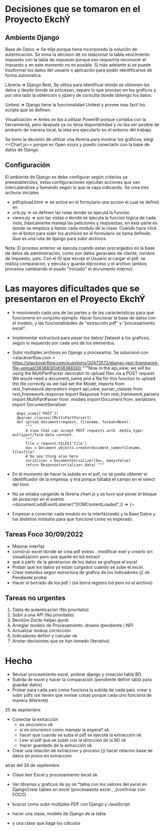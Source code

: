 # Decisiones que se tomaron en el Proyecto EkchÝ

## Ambiente Django

Base de Datos => Se elije porque tiene incorporado la solución de autenticación.
Se toma la decision de no relacionar la tabla vencimiento impuesto con la tabla de impuesto porque eso requeriria reconocer el impuesto y en este momento no es posible. Si más adelante si se puede trasformar los datos del usuario o aplicación para poder identificarlos de forma automatica.

Libreria => Django Rest, Se utiliza para identificar donde se obtienen los datos y desde donde se procesan, separo lo que proceso en los gráficos y por otro lado la obtención o jquery de consulta donde obtengo los datos.

Unitest => Django tiene la funcionalidad Unitest y provee mas facil los scripts que se definen.


Visualización => Antes se iba a utilizar PowerBI porque contaba con la herramienta, pero después ya no tenia disponibilidad y no iba ser posible de probarlo de manera local, la idea era ejecutarlo en el entorno del trabajo.

Se tomo la decisión de utilizar una libreria para mostrar los gráficos, elegí
 <<Chart.js>> porque es Open sours y puedo conectarlo con la base de datos de Django.
## Configuración
El ambiente de Django se debe configurar según criterios ya preestablecidos, estas configuraciones ejecutan acciones que van intercalandose y llamando según lo que le vaya indicando.
Se crea tres archvos iniciales
* pdfupload.html => se activa en el formulario una accion el cual se definió en <pdf-upload>
* urls.py => se definen las rutas donde se ejecuta la función <pdf-upload>
* views.py => son las vistas o donde se ejecuta la funcion lógica de cada vista, básicamente maneja las peticiones y respuestas, en esta parte es donde se empieza a llamar cada modulo de la clase.
Cuando hace click en el boton para subir los archivos en el formulario se llama <action> definido. Que es una ruta de django para subir archivos.

Nota: El proceso anterior se ejecuta cuando estan precargados en la base de datos de administración, como son datos generales de cliente, nombre de impuesto, pais. Con el ID que escoje el Usuario al cargar el pdf, se realiza comparacón, y ejecuta y guarda elproceso y el archivo (ambos procesos cambiando el esado "Iniciado" el documento interno).




# Las mayores dificultades que se presentaron en el Proyecto EkchÝ

* Ir resolviendo cada una de las partes y de las caracteristicas para que funcionene en conjunto ejemplo:
 Hacer funcionar la base de datos con el modelo, y las funcionalidades de "extracción pdf" y "procesamiento excel".

* Implementar estructura para pasar los datos/ Dataset a los graficos, según lo requerido por cada uno de los elementos.

* Subir multiples archivos en Django y procesarlos. Se solucionó con  <stackverflow.com > https://stackoverflow.com/questions/20473572/django-rest-framework-file-upload/38388300#38388300 """Now in the api_view, we will be using the MultiPartParser decorator to upload files via a POST request. We would need a document_name and a file for this function to upload the file correctly as we had set the Model.
        imports
        from rest_framework.decorators import api_view, parser_classes
        from rest_framework.response import Response
        from rest_framework.parsers import MultiPartParser
        from .models import Document
        from .serializers import DocumentSerializer

        @api_view(['POST'])
        @parser_classes([MultiPartParser])
        def upload_document(request, filename, format=None):
            """
            A view that can accept POST requests with .media_type: multipart/form-data content.
            """
            file = request.FILES['file']
            doc = Document.objects.create(document_name=filename, file=file)
            # Do any thing else here
            serializer = DocumentSerializer(doc, many=False)
            return Response(serializer.data) """

* En el momento de hacer la subida en el pdf, no se podia obtener el identificador de la empresa, y era porque faltaba el campo <name> en el select del html.

* No se estaba cargando la libreria chart.js y se tuvo que poner el bloque de javascript en el evento <document.addEventListener("DOMContentLoaded",() => {>


* Empezar a conectar cada modulo en la interfaz(web) y la Base Datos y los distintos módulos para que funcione como es esperado.


## Tareas Foco 30/09/2022

* Mejorar interfaz
* construir excel donde se crea pdf extrac , modificar exel y crearlo sin visualizacion pero que quede en bd extract
* que a partir de la generacion de los datos se grafique el excel
* Probar que los datos ya estan cargados cuando se sube el excel.
* Crear metodos según estructura de grafica de los indicadores (j) ok Pendiente probar
* Hacer el borrado de los pdf / (se borra registro bd pero no el archivo)


## Tareas no urgentes
1. Tabla de autenticación (No prioritatio)
2. Subir a una API (No prioritatio)
3. Revision Docto helper.ipynb
4. Arreglar modelo de Procesamiento .drawio (pendiente / NP)
5. Actualizar mokup corrección
6. Indicadores definir y calcular ok
7. Anotar decisiones que se han tomado (Iterativo)








# Hecho
* Revisar proceamiento excel, probrar django y creación tabla BD.
* Subida de excel y hacer la comparación (pendiente definir tabla para guardar datos)
* Probar para cada pais como funciona la subida de cada pais. crear y subir pdfs (se tienen que revisar cosas porque cada uno funciona de manera diferente)

25 de septiembre
* Conectar la extracción
    - es sincronico ok
    - si es sincronico como manejar la espera? ok
    - hacer que cuando se suba el pdf se ejecute la extracción ok
    - Leer el pdf que se subió con la dirección de la BD ok
    - Hacer guardado de la extracción ok
* Crear una relación de extraccion y proceso (j) hacer relacion base de datos en proco en extraccion

atras del 24 de septiembre

* Clase leer Excel y procesamiento excel ok
* Ver librerias y graficos de py ok
*tabla con los valores del excel en DjangoCrear tables en excel (procesaiento excel <proceso>, <indicadores>,<resultaldos>(confirmar con  FOCO)
* buscar como subir múltiples PDF con Django y JavaScript

* hacer una clase, modelo de Django de la tabla
* y una clase que haga los cálculos

